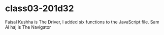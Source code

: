 # class03-201d32
Faisal Kushha is The Driver, I added six functions to the JavaScript file.
Sam Al haj is The Navigator